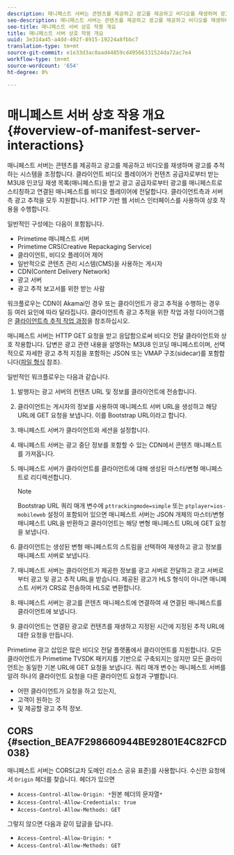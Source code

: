 ```yaml
---
description: 매니페스트 서버는 콘텐츠를 제공하고 광고를 제공하고 비디오를 재생하며 광고를 추적하는 시스템을 조정합니다. 클라이언트 비디오 플레이어가 컨텐츠 공급자로부터 받는 M3U8 인코딩 재생 목록(매니페스트)을 받고 광고 공급자로부터 광고를 매니페스트로 스티칭하고 연결된 매니페스트를 비디오 플레이어에 전달합니다. 클라이언트측과 서버측 광고 추적을 모두 지원합니다. HTTP 기반 웹 서비스 인터페이스를 사용하여 상호 작용을 수행합니다.
seo-description: 매니페스트 서버는 콘텐츠를 제공하고 광고를 제공하고 비디오를 재생하며 광고를 추적하는 시스템을 조정합니다. 클라이언트 비디오 플레이어가 컨텐츠 공급자로부터 받는 M3U8 인코딩 재생 목록(매니페스트)을 받고 광고 공급자로부터 광고를 매니페스트로 스티칭하고 연결된 매니페스트를 비디오 플레이어에 전달합니다. 클라이언트측과 서버측 광고 추적을 모두 지원합니다. HTTP 기반 웹 서비스 인터페이스를 사용하여 상호 작용을 수행합니다.
seo-title: 매니페스트 서버 상호 작용 개요
title: 매니페스트 서버 상호 작용 개요
uuid: 3e314a45-a4dd-492f-8915-19224a8fbbc7
translation-type: tm+mt
source-git-commit: e1e33d3ac0aad44859cd49566331524da72ac7e4
workflow-type: tm+mt
source-wordcount: '654'
ht-degree: 0%

---
```



# 매니페스트 서버 상호 작용 개요 {#overview-of-manifest-server-interactions}

매니페스트 서버는 콘텐츠를 제공하고 광고를 제공하고 비디오를 재생하며 광고를 추적하는 시스템을 조정합니다. 클라이언트 비디오 플레이어가 컨텐츠 공급자로부터 받는 M3U8 인코딩 재생 목록(매니페스트)을 받고 광고 공급자로부터 광고를 매니페스트로 스티칭하고 연결된 매니페스트를 비디오 플레이어에 전달합니다. 클라이언트측과 서버측 광고 추적을 모두 지원합니다. HTTP 기반 웹 서비스 인터페이스를 사용하여 상호 작용을 수행합니다.

일반적인 구성에는 다음이 포함됩니다.

* Primetime 매니페스트 서버
* Primetime CRS(Creative Repackaging Service)
* 클라이언트, 비디오 플레이어 제어
* 일반적으로 콘텐츠 관리 시스템(CMS)을 사용하는 게시자
* CDN(Content Delivery Network)
* 광고 서버
* 광고 추적 보고서를 위한 받는 사람

워크플로우는 CDN이 Akamai인 경우 또는 클라이언트가 광고 추적을 수행하는 경우 등 여러 요인에 따라 달라집니다. 클라이언트측 광고 추적을 위한 작업 과정 다이어그램은 [클라이언트측 추적 작업 과정](/help/primetime-ad-insertion/~old-msapi-topics/ms-at-effectiveness/notvsdk-csat-overview.md#section_cst_flow)을 참조하십시오.

매니페스트 서버는 HTTP GET 요청을 받고 응답함으로써 비디오 전달 클라이언트와 상호 작용합니다. 답변은 광고 관련 내용을 설명하는 M3U8 인코딩 매니페스트이며, 선택적으로 자세한 광고 추적 지침을 포함하는 JSON 또는 VMAP 구조(sidecar)를 포함합니다([파일 형식](/help/primetime-ad-insertion/~old-msapi-topics/ms-list-file-formats/ms-api-file-formats.md) 참조).

일반적인 워크플로우는 다음과 같습니다.

1. 발행자는 광고 서버의 컨텐츠 URL 및 정보를 클라이언트에 전송합니다.
1. 클라이언트는 게시자의 정보를 사용하여 매니페스트 서버 URL을 생성하고 해당 URL에 GET 요청을 보냅니다. 이를 Bootstrap URL이라고 합니다.
1. 매니페스트 서버가 클라이언트와 세션을 설정합니다.
1. 매니페스트 서버는 광고 중단 정보를 포함할 수 있는 CDN에서 콘텐츠 매니페스트를 가져옵니다.
1. 매니페스트 서버가 클라이언트를 클라이언트에 대해 생성된 마스터/변형 매니페스트로 리디렉션합니다.

   >[!NOTE]
   >
   >Bootstrap URL 쿼리 매개 변수에 `pttrackingmode=simple` 또는 `ptplayer=ios-mobileweb` 설정이 포함되어 있으면 매니페스트 서버는 JSON 개체의 마스터/변형 매니페스트 URL을 반환하고 클라이언트는 해당 변형 매니페스트 URL에 GET 요청을 보냅니다.

1. 클라이언트는 생성된 변형 매니페스트의 스트림을 선택하여 재생하고 광고 정보를 매니페스트 서버로 보냅니다.
1. 매니페스트 서버는 클라이언트가 제공한 정보를 광고 서버로 전달하고 광고 서버로부터 광고 및 광고 추적 URL을 받습니다. 제공된 광고가 HLS 형식이 아니면 매니페스트 서버가 CRS로 전송하여 HLS로 변환합니다.
1. 매니페스트 서버는 광고를 콘텐츠 매니페스트에 연결하여 새 연결된 매니페스트를 클라이언트에 보냅니다.
1. 클라이언트는 연결된 광고로 컨텐츠를 재생하고 지정된 시간에 지정된 추적 URL에 대한 요청을 만듭니다.

Primetime 광고 삽입은 많은 비디오 전달 플랫폼에서 클라이언트를 지원합니다. 모든 클라이언트가 Primetime TVSDK 패키지를 기반으로 구축되지는 않지만 모든 클라이언트는 동일한 기본 URL에 GET 요청을 보냅니다. 쿼리 매개 변수는 매니페스트 서버를 알려 하나의 클라이언트 요청을 다른 클라이언트 요청과 구별합니다.

* 어떤 클라이언트가 요청을 하고 있는지,
* 고객이 원하는 것
* 및 제공할 광고 추적 정보.

## CORS {#section_BEA7F298660944BE92801E4C82FCD038}

매니페스트 서버는 CORS(교차 도메인 리소스 공유 표준)를 사용합니다. 수신한 요청에서 `Origin` 헤더를 찾습니다. 헤더가 있으면

* `Access-Control-Allow-Origin: *`원본 헤더의 문자열`*`
* `Access-Control-Allow-Credentials: true`
* `Access-Control-Allow-Methods: GET`

그렇지 않으면 다음과 같이 답글을 답니다.

* `Access-Control-Allow-Origin: *`
* `Access-Control-Allow-Methods: GET`